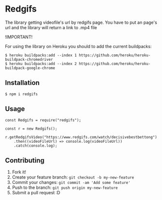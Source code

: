 
# Redgifs

The library getting videofile's url by redgifs page. 
You have to put an page's url and the library will return a link to .mp4 file

!IMPORTANT!

For using the library on Heroku you should to add the current buildpacks:

```
$ heroku buildpacks:add --index 1 https://github.com/heroku/heroku-buildpack-chromedriver
$ heroku buildpacks:add --index 2 https://github.com/heroku/heroku-buildpack-google-chrome
```

## Installation
```
$ npm i redgifs
```
## Usage
```
const Redgifs = require("redgifs");

const r = new Redgifs();

r.getRedgifsVideo("https://www.redgifs.com/watch/decisivebestbettong")
	.then((videoFileUrl) => console.log(videoFileUrl))
	.catch(console.log);
```

## Contributing
1. Fork it!
2. Create your feature branch: `git checkout -b my-new-feature`
3. Commit your changes: `git commit -am 'Add some feature'`
4. Push to the branch: `git push origin my-new-feature`
5. Submit a pull request :D

